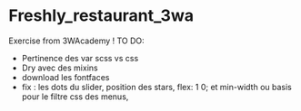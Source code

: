 # Freshly_restaurant_3wa
Exercise from 3WAcademy !
TO DO:
  - Pertinence des var scss vs css
  - Dry avec des mixins
  - download les fontfaces
  - fix : les dots du slider, position des stars, flex: 1 0; et min-width ou basis pour le filtre css des menus,
  
